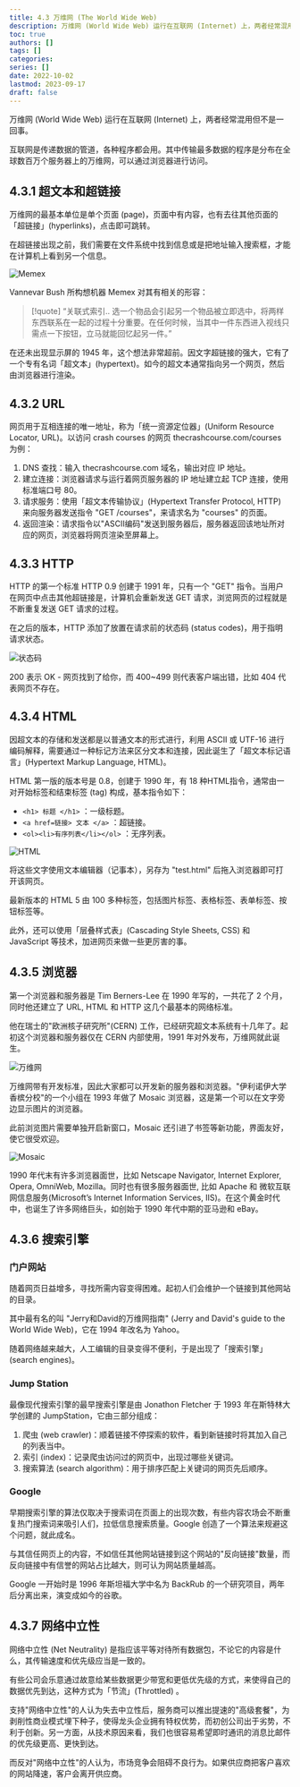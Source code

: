 ```yaml
---
title: 4.3 万维网 (The World Wide Web)
description: 万维网 (World Wide Web) 运行在互联网 (Internet) 上，两者经常混用但不是一回事。
toc: true
authors: []
tags: []
categories: 
series: []
date: 2022-10-02
lastmod: 2023-09-17
draft: false
---
```

万维网 (World Wide Web) 运行在互联网 (Internet) 上，两者经常混用但不是一回事。

互联网是传递数据的管道，各种程序都会用。其中传输最多数据的程序是分布在全球数百万个服务器上的万维网，可以通过浏览器进行访问。

## 4.3.1 超文本和超链接

万维网的最基本单位是单个页面 (page)，页面中有内容，也有去往其他页面的「超链接」(hyperlinks)，点击即可跳转。

在超链接出现之前，我们需要在文件系统中找到信息或是把地址输入搜索框，才能在计算机上看到另一个信息。

![Memex](https://zyin-1309341307.cos.ap-nanjing.myqcloud.com/note/1674712345781.png)

Vannevar Bush 所构想机器 Memex 对其有相关的形容：

>[!quote]
>“关联式索引.. 选一个物品会引起另一个物品被立即选中，将两样东西联系在一起的过程十分重要。在任何时候，当其中一件东西进入视线只需点一下按钮，立马就能回忆起另一件。”

在还未出现显示屏的 1945 年，这个想法非常超前。因文字超链接的强大，它有了一个专有名词「超文本」(hypertext)。如今的超文本通常指向另一个网页，然后由浏览器进行渲染。

## 4.3.2 URL

网页用于互相连接的唯一地址，称为「统一资源定位器」(Uniform Resource Locator, URL)。以访问 crash courses 的网页 thecrashcourse.com/courses 为例：

1. DNS 查找：输入 thecrashcourse.com 域名，输出对应 IP 地址。
2. 建立连接：浏览器请求与运行着网页服务器的 IP 地址建立起 TCP 连接，使用标准端口号 80。
3. 请求服务：使用「超文本传输协议」(Hypertext Transfer Protocol, HTTP) 来向服务器发送指令 "GET /courses"，来请求名为 "courses" 的页面。
4. 返回渲染：请求指令以"ASCII编码"发送到服务器后，服务器返回该地址所对应的网页，浏览器将网页渲染至屏幕上。

## 4.3.3 HTTP

HTTP 的第一个标准 HTTP 0.9 创建于 1991 年，只有一个 "GET" 指令。当用户在网页中点击其他超链接是，计算机会重新发送 GET 请求，浏览网页的过程就是不断重复发送 GET 请求的过程。

在之后的版本，HTTP 添加了放置在请求前的状态码 (status codes)，用于指明请求状态。

![状态码](https://zyin-1309341307.cos.ap-nanjing.myqcloud.com/note/1674713402801.png)

200 表示 OK - 网页找到了给你，而 400~499 则代表客户端出错，比如 404 代表网页不存在。

## 4.3.4 HTML

因超文本的存储和发送都是以普通文本的形式进行，利用 ASCII 或 UTF-16 进行编码解释，需要通过一种标记方法来区分文本和连接，因此诞生了「超文本标记语言」(Hypertext Markup Language, HTML)。

HTML 第一版的版本号是 0.8，创建于 1990 年，有 18 种HTML指令，通常由一对开始标签和结束标签 (tag) 构成，基本指令如下：

- `<h1> 标题 </h1>` ：一级标题。
- `<a href=链接> 文本 </a>` ：超链接。
- `<ol><li>有序列表</li></ol>` ：无序列表。

![HTML](https://zyin-1309341307.cos.ap-nanjing.myqcloud.com/note/1674714038212.png)

将这些文字使用文本编辑器（记事本），另存为 "test.html" 后拖入浏览器即可打开该网页。

最新版本的 HTML 5 由 100 多种标签，包括图片标签、表格标签、表单标签、按钮标签等。

此外，还可以使用「层叠样式表」(Cascading Style Sheets, CSS) 和 JavaScript 等技术，加进网页来做一些更厉害的事。

## 4.3.5 浏览器

第一个浏览器和服务器是 Tim Berners-Lee 在 1990 年写的，一共花了 2 个月，同时他还建立了 URL, HTML 和 HTTP 这几个最基本的网络标准。

他在瑞士的"欧洲核子研究所"(CERN) 工作，已经研究超文本系统有十几年了。起初这个浏览器和服务器仅在 CERN 内部使用，1991 年对外发布，万维网就此诞生。

![万维网](https://zyin-1309341307.cos.ap-nanjing.myqcloud.com/note/1674714645353.png)

万维网带有开发标准，因此大家都可以开发新的服务器和浏览器。"伊利诺伊大学香槟分校"的一个小组在 1993 年做了 Mosaic 浏览器，这是第一个可以在文字旁边显示图片的浏览器。

此前浏览图片需要单独开启新窗口，Mosaic 还引进了书签等新功能，界面友好，使它很受欢迎。

![Mosaic](https://zyin-1309341307.cos.ap-nanjing.myqcloud.com/note/1674714672867.png)

1990 年代末有许多浏览器面世，比如 Netscape Navigator, Internet Explorer, Opera, OmniWeb, Mozilla。同时也有很多服务器面世, 比如 Apache 和 微软互联网信息服务(Microsoft’s Internet Information Services, IIS)。在这个黄金时代中，也诞生了许多网络巨头，如创始于 1990 年代中期的亚马逊和 eBay。

## 4.3.6 搜索引擎

### 门户网站

随着网页日益增多，寻找所需内容变得困难。起初人们会维护一个链接到其他网站的目录。

其中最有名的叫 "Jerry和David的万维网指南" (Jerry and David's guide to the World Wide Web)，它在 1994 年改名为 Yahoo。

随着网络越来越大，人工编辑的目录变得不便利，于是出现了「搜索引擎」(search engines)。

### Jump Station

最像现代搜索引擎的最早搜索引擎是由 Jonathon Fletcher 于 1993 年在斯特林大学创建的 JumpStation，它由三部分组成：

1. 爬虫 (web crawler)：顺着链接不停探索的软件，看到新链接时将其加入自己的列表当中。
2. 索引 (index)：记录爬虫访问过的网页中，出现过哪些关键词。
3. 搜索算法 (search algorithm)：用于排序匹配上关键词的网页先后顺序。

### Google

早期搜索引擎的算法仅取决于搜索词在页面上的出现次数，有些内容农场会不断重复热门搜索词来吸引人们，拉低信息搜索质量。Google 创造了一个算法来规避这个问题，就此成名。

与其信任网页上的内容，不如信任其他网站链接到这个网站的"反向链接"数量，而反向链接中有信誉的网站占比越大，则可认为网站质量越高。

Google 一开始时是 1996 年斯坦福大学中名为 BackRub 的一个研究项目，两年后分离出来，演变成如今的谷歌。

## 4.3.7 网络中立性

网络中立性 (Net Neutrality) 是指应该平等对待所有数据包，不论它的内容是什么，其传输速度和优先级应当是一致的。

有些公司会乐意通过故意给某些数据更少带宽和更低优先级的方式，来使得自己的数据优先到达，这种方式为「节流」(Throttled) 。

支持"网络中立性"的人认为失去中立性后，服务商可以推出提速的"高级套餐"，为剥削性商业模式埋下种子，使得龙头企业拥有特权优势，而初创公司出于劣势，不利于创新。另一方面，从技术原因来看，我们也很容易希望即时通讯的消息比邮件的优先级更高、更快到达。

而反对"网络中立性"的人认为，市场竞争会阻碍不良行为。如果供应商把客户喜欢的网站降速，客户会离开供应商。